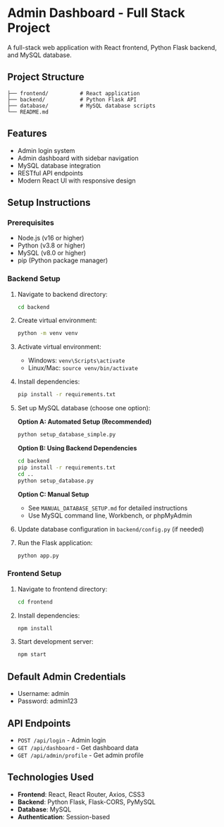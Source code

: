 # Admin Dashboard - Full Stack Project

A full-stack web application with React frontend, Python Flask backend, and MySQL database.

## Project Structure

```
├── frontend/          # React application
├── backend/           # Python Flask API
├── database/          # MySQL database scripts
└── README.md
```

## Features

- Admin login system
- Admin dashboard with sidebar navigation
- MySQL database integration
- RESTful API endpoints
- Modern React UI with responsive design

## Setup Instructions

### Prerequisites

- Node.js (v16 or higher)
- Python (v3.8 or higher)
- MySQL (v8.0 or higher)
- pip (Python package manager)

### Backend Setup

1. Navigate to backend directory:
   ```bash
   cd backend
   ```

2. Create virtual environment:
   ```bash
   python -m venv venv
   ```

3. Activate virtual environment:
   - Windows: `venv\Scripts\activate`
   - Linux/Mac: `source venv/bin/activate`

4. Install dependencies:
   ```bash
   pip install -r requirements.txt
   ```

5. Set up MySQL database (choose one option):

   **Option A: Automated Setup (Recommended)**
   ```bash
   python setup_database_simple.py
   ```

   **Option B: Using Backend Dependencies**
   ```bash
   cd backend
   pip install -r requirements.txt
   cd ..
   python setup_database.py
   ```

   **Option C: Manual Setup**
   - See `MANUAL_DATABASE_SETUP.md` for detailed instructions
   - Use MySQL command line, Workbench, or phpMyAdmin

6. Update database configuration in `backend/config.py` (if needed)

7. Run the Flask application:
   ```bash
   python app.py
   ```

### Frontend Setup

1. Navigate to frontend directory:
   ```bash
   cd frontend
   ```

2. Install dependencies:
   ```bash
   npm install
   ```

3. Start development server:
   ```bash
   npm start
   ```

## Default Admin Credentials

- Username: admin
- Password: admin123

## API Endpoints

- `POST /api/login` - Admin login
- `GET /api/dashboard` - Get dashboard data
- `GET /api/admin/profile` - Get admin profile

## Technologies Used

- **Frontend**: React, React Router, Axios, CSS3
- **Backend**: Python Flask, Flask-CORS, PyMySQL
- **Database**: MySQL
- **Authentication**: Session-based
